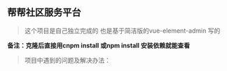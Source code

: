 ## 帮帮社区服务平台

> 这个项目是自己独立完成的
> 也是基于简洁版的vue-element-admin 写的

**备注：克隆后直接用cnpm install 或npm install 安装依赖就能查看**

> 项目中遇到的问题及解决办法：

